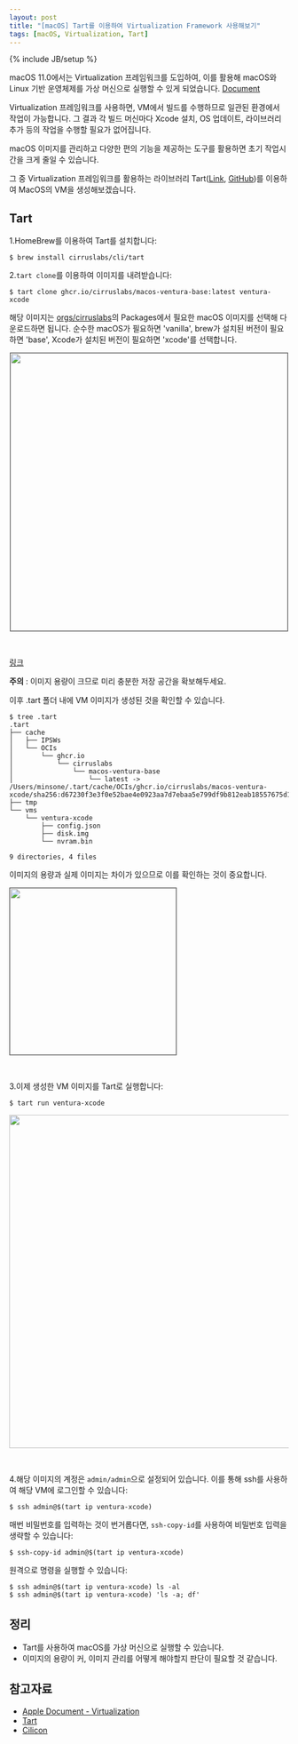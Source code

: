 ```yaml
---
layout: post
title: "[macOS] Tart를 이용하여 Virtualization Framework 사용해보기"
tags: [macOS, Virtualization, Tart]
---
```

{% include JB/setup %}

macOS 11.0에서는 Virtualization 프레임워크를 도입하여, 이를 활용해 macOS와 Linux 기반 운영체제를 가상 머신으로 실행할 수 있게 되었습니다. [Document](https://developer.apple.com/documentation/virtualization)

Virtualization 프레임워크를 사용하면, VM에서 빌드를 수행하므로 일관된 환경에서 작업이 가능합니다. 그 결과 각 빌드 머신마다 Xcode 설치, OS 업데이트, 라이브러리 추가 등의 작업을 수행할 필요가 없어집니다.

macOS 이미지를 관리하고 다양한 편의 기능을 제공하는 도구를 활용하면 초기 작업시간을 크게 줄일 수 있습니다.

그 중 Virtualization 프레임워크를 활용하는 라이브러리 Tart([Link](https://tart.run/), [GitHub](https://github.com/cirruslabs/tart/))를 이용하여 MacOS의 VM을 생성해보겠습니다.


## Tart

1.HomeBrew를 이용하여 Tart를 설치합니다:

```shell
$ brew install cirruslabs/cli/tart
```

2.`tart clone`를 이용하여 이미지를 내려받습니다:

```shell
$ tart clone ghcr.io/cirruslabs/macos-ventura-base:latest ventura-xcode
```

해당 이미지는 [orgs/cirruslabs](https://github.com/orgs/cirruslabs)의 Packages에서 필요한 macOS 이미지를 선택해 다운로드하면 됩니다. 순수한 macOS가 필요하면 'vanilla', brew가 설치된 버전이 필요하면 'base', Xcode가 설치된 버전이 필요하면 'xcode'를 선택합니다.

<p style="text-align:center;"><img src="{{ site.prod_url }}/image/2023/08/01.png" style="border: 1px solid #555; width:500px;"/></p><br/>

[링크](https://github.com/orgs/cirruslabs/packages?tab=packages&q=macos-)

<div class="alert warning"><strong>주의</strong> : 이미지 용량이 크므로 미리 충분한 저장 공간을 확보해두세요.</div>

이후 .tart 폴더 내에 VM 이미지가 생성된 것을 확인할 수 있습니다.

```shell
$ tree .tart
.tart
├── cache
│   ├── IPSWs
│   └── OCIs
│       └── ghcr.io
│           └── cirruslabs
│               └── macos-ventura-base
│                   └── latest -> /Users/minsone/.tart/cache/OCIs/ghcr.io/cirruslabs/macos-ventura-xcode/sha256:d67230f3e3f0e52bae4e0923aa7d7ebaa5e799df9b812eab18557675d1480c84
├── tmp
└── vms
    └── ventura-xcode
        ├── config.json
        ├── disk.img
        └── nvram.bin

9 directories, 4 files
```

이미지의 용량과 실제 이미지는 차이가 있으므로 이를 확인하는 것이 중요합니다.

<p style="text-align:left;"><img src="{{ site.prod_url }}/image/2023/08/02.png" style="border: 1px solid #555; width:300px;"/></p><br/>

3.이제 생성한 VM 이미지를 Tart로 실행합니다:

```shell
$ tart run ventura-xcode
```

<p style="text-align:center;"><img src="{{ site.prod_url }}/image/2023/08/03.png" style="width:600px;"/></p><br/>


4.해당 이미지의 계정은 `admin/admin`으로 설정되어 있습니다. 이를 통해 ssh를 사용하여 해당 VM에 로그인할 수 있습니다:

```shell
$ ssh admin@$(tart ip ventura-xcode)
```

매번 비밀번호를 입력하는 것이 번거롭다면, `ssh-copy-id`를 사용하여 비밀번호 입력을 생략할 수 있습니다:

```shell
$ ssh-copy-id admin@$(tart ip ventura-xcode)
```

원격으로 명령을 실행할 수 있습니다:

```shell
$ ssh admin@$(tart ip ventura-xcode) ls -al
$ ssh admin@$(tart ip ventura-xcode) 'ls -a; df'
```

## 정리

* Tart를 사용하여 macOS를 가상 머신으로 실행할 수 있습니다.
* 이미지의 용량이 커, 이미지 관리를 어떻게 해야할지 판단이 필요할 것 같습니다.

## 참고자료

* [Apple Document - Virtualization](https://developer.apple.com/documentation/virtualization)
* [Tart](https://tart.run/)
* [Cilicon](https://github.com/traderepublic/Cilicon)
